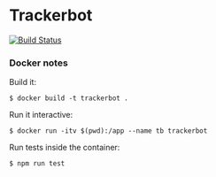 # Trackerbot

[![Build Status](https://travis-ci.org/xpeppers/trackerbot.svg?branch=master)](https://travis-ci.org/xpeppers/trackerbot)

### Docker notes

Build it:
```
$ docker build -t trackerbot . 
```
Run it interactive:
```
$ docker run -itv $(pwd):/app --name tb trackerbot
```
Run tests inside the container:
```
$ npm run test
```
